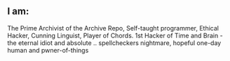 ## I am:
The Prime Archivist of the Archive Repo, Self-taught programmer, Ethical Hacker, Cunning Linguist, Player of Chords. 
1st Hacker of Time and Brain - the eternal idiot and absolute .. spellcheckers nightmare, hopeful one-day human and pwner-of-things 
